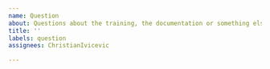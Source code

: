 ```yaml
---
name: Question
about: Questions about the training, the documentation or something else
title: ''
labels: question
assignees: ChristianIvicevic

---
```



